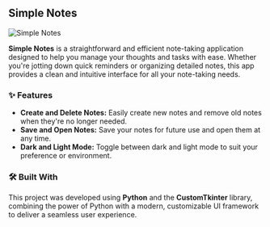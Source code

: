 ## Simple Notes

![Simple Notes](https://github.com/user-attachments/assets/e5a1b8c2-d473-4f37-b7b3-47eac9277b29)

**Simple Notes** is a straightforward and efficient note-taking application designed to help you manage your thoughts and tasks with ease. Whether you're jotting down quick reminders or organizing detailed notes, this app provides a clean and intuitive interface for all your note-taking needs.

### ✨ Features
- **Create and Delete Notes:** Easily create new notes and remove old notes when they're no longer needed.
- **Save and Open Notes:** Save your notes for future use and open them at any time.
- **Dark and Light Mode:** Toggle between dark and light mode to suit your preference or environment.

### 🛠️ Built With
This project was developed using **Python** and the **CustomTkinter** library, combining the power of Python with a modern, customizable UI framework to deliver a seamless user experience.
